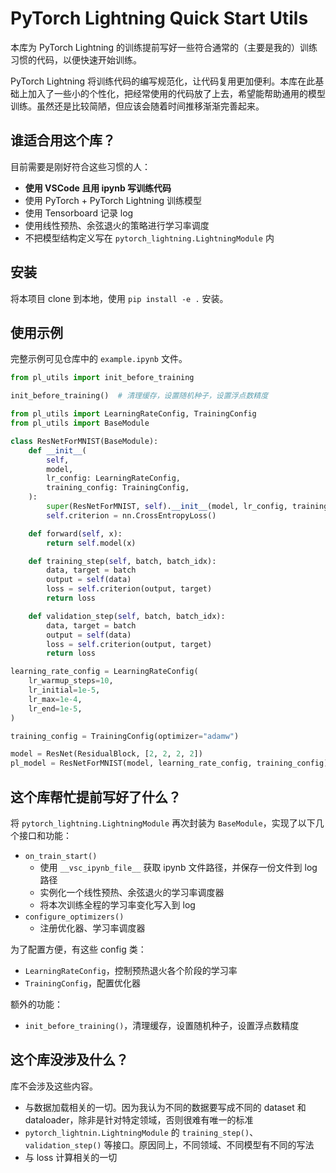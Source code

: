 # PyTorch Lightning Quick Start Utils

本库为 PyTorch Lightning 的训练提前写好一些符合通常的（主要是我的）训练习惯的代码，以便快速开始训练。

PyTorch Lightning 将训练代码的编写规范化，让代码复用更加便利。本库在此基础上加入了一些小的个性化，把经常使用的代码放了上去，希望能帮助通用的模型训练。虽然还是比较简陋，但应该会随着时间推移渐渐完善起来。

## 谁适合用这个库？

目前需要是刚好符合这些习惯的人：

- **使用 VSCode 且用 ipynb 写训练代码**
- 使用 PyTorch + PyTorch Lightning 训练模型
- 使用 Tensorboard 记录 log
- 使用线性预热、余弦退火的策略进行学习率调度
- 不把模型结构定义写在 `pytorch_lightning.LightningModule` 内

## 安装

将本项目 clone 到本地，使用 `pip install -e .` 安装。

## 使用示例

完整示例可见仓库中的 `example.ipynb` 文件。

```python
from pl_utils import init_before_training

init_before_training()  # 清理缓存，设置随机种子，设置浮点数精度
```

```python
from pl_utils import LearningRateConfig, TrainingConfig
from pl_utils import BaseModule

class ResNetForMNIST(BaseModule):
    def __init__(
        self,
        model,
        lr_config: LearningRateConfig,
        training_config: TrainingConfig,
    ):
        super(ResNetForMNIST, self).__init__(model, lr_config, training_config)
        self.criterion = nn.CrossEntropyLoss()

    def forward(self, x):
        return self.model(x)

    def training_step(self, batch, batch_idx):
        data, target = batch
        output = self(data)
        loss = self.criterion(output, target)
        return loss

    def validation_step(self, batch, batch_idx):
        data, target = batch
        output = self(data)
        loss = self.criterion(output, target)
        return loss

learning_rate_config = LearningRateConfig(
    lr_warmup_steps=10,
    lr_initial=1e-5,
    lr_max=1e-4,
    lr_end=1e-5,
)

training_config = TrainingConfig(optimizer="adamw")

model = ResNet(ResidualBlock, [2, 2, 2, 2])
pl_model = ResNetForMNIST(model, learning_rate_config, training_config)
```

## 这个库帮忙提前写好了什么？

将 `pytorch_lightning.LightningModule` 再次封装为 `BaseModule`，实现了以下几个接口和功能：

- `on_train_start()`
  - 使用 `__vsc_ipynb_file__` 获取 ipynb 文件路径，并保存一份文件到 log 路径
  - 实例化一个线性预热、余弦退火的学习率调度器
  - 将本次训练全程的学习率变化写入到 log
- `configure_optimizers()`
  - 注册优化器、学习率调度器

为了配置方便，有这些 config 类：

- `LearningRateConfig`，控制预热退火各个阶段的学习率
- `TrainingConfig`，配置优化器

额外的功能：

- `init_before_training()`，清理缓存，设置随机种子，设置浮点数精度

## 这个库没涉及什么？

库不会涉及这些内容。

- 与数据加载相关的一切。因为我认为不同的数据要写成不同的 dataset 和 dataloader，除非是针对特定领域，否则很难有唯一的标准
- `pytorch_lightnin.LightningModule` 的 `training_step()`、`validation_step()` 等接口。原因同上，不同领域、不同模型有不同的写法
- 与 loss 计算相关的一切
